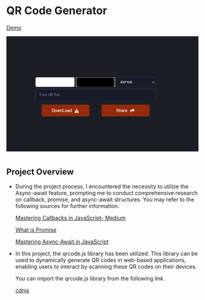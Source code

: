 # QR Code Generator

[Demo](https://ummahanakcanqr-codegenerator.netlify.app/)

![image](Qr-code.png)

  ## Project Overview

- During the project process, I encountered the necessity to utilize the Async-await feature, prompting me to conduct comprehensive research on callback, promise, and async-await structures. You may refer to the following sources for further information.
  
  [Mastering Callbacks in JavaScript- Medium](https://medium.com/@PavanCodeCraft/mastering-callbacks-in-javascript-f25b75898554)
  
  [What is Promise](https://developer.mozilla.org/en-US/docs/Web/JavaScript/Reference/Global_Objects/Promise)

  [Mastering Async-Await in JavaScript](https://medium.com/@PavanCodeCraft/mastering-async-await-in-javascript-360d0a229359)

- In this project, the qrcode.js library has been utilized. This library can be used to dynamically generate QR codes in web-based applications, enabling users to interact by scanning these QR codes on their devices.

  You can import the qrcode.js library from the following link.

  [cdnjs](https://cdnjs.com/libraries/qrcode-generator)
